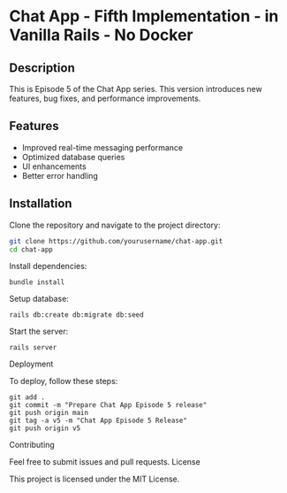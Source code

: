 # Chat App - Fifth Implementation - in Vanilla Rails - No Docker

## Description
This is Episode 5 of the Chat App series. This version introduces new features, bug fixes, and performance improvements.

## Features
- Improved real-time messaging performance
- Optimized database queries
- UI enhancements
- Better error handling

## Installation
Clone the repository and navigate to the project directory:

```bash
git clone https://github.com/yourusername/chat-app.git
cd chat-app
```
Install dependencies:
```
bundle install
```
Setup database:
```
rails db:create db:migrate db:seed
```
Start the server:
```
rails server
```
Deployment

To deploy, follow these steps:
```
git add .
git commit -m "Prepare Chat App Episode 5 release"
git push origin main
git tag -a v5 -m "Chat App Episode 5 Release"
git push origin v5
```
Contributing

Feel free to submit issues and pull requests.
License

This project is licensed under the MIT License.